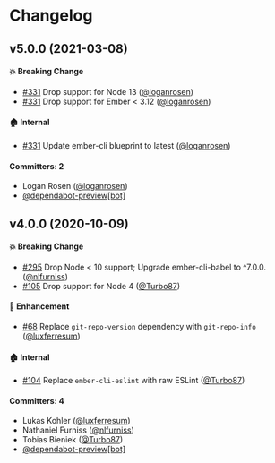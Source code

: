 # Changelog

## v5.0.0 (2021-03-08)

#### :boom: Breaking Change
* [#331](https://github.com/ember-cli/ember-cli-app-version/pull/331) Drop support for Node 13 ([@loganrosen](https://github.com/loganrosen))
* [#331](https://github.com/ember-cli/ember-cli-app-version/pull/331) Drop support for Ember < 3.12 ([@loganrosen](https://github.com/loganrosen))

#### :house: Internal
* [#331](https://github.com/ember-cli/ember-cli-app-version/pull/331) Update ember-cli blueprint to latest ([@loganrosen](https://github.com/loganrosen))

#### Committers: 2
- Logan Rosen ([@loganrosen](https://github.com/loganrosen))
- [@dependabot-preview[bot]](https://github.com/apps/dependabot-preview)


## v4.0.0 (2020-10-09)

#### :boom: Breaking Change
* [#295](https://github.com/ember-cli/ember-cli-app-version/pull/295) Drop Node < 10 support; Upgrade ember-cli-babel to ^7.0.0. ([@nlfurniss](https://github.com/nlfurniss))
* [#105](https://github.com/ember-cli/ember-cli-app-version/pull/105) Drop support for Node 4 ([@Turbo87](https://github.com/Turbo87))

#### :rocket: Enhancement
* [#68](https://github.com/ember-cli/ember-cli-app-version/pull/68) Replace `git-repo-version` dependency with `git-repo-info` ([@luxferresum](https://github.com/luxferresum))

#### :house: Internal
* [#104](https://github.com/ember-cli/ember-cli-app-version/pull/104) Replace `ember-cli-eslint` with raw ESLint ([@Turbo87](https://github.com/Turbo87))

#### Committers: 4
- Lukas Kohler ([@luxferresum](https://github.com/luxferresum))
- Nathaniel Furniss ([@nlfurniss](https://github.com/nlfurniss))
- Tobias Bieniek ([@Turbo87](https://github.com/Turbo87))
- [@dependabot-preview[bot]](https://github.com/apps/dependabot-preview)


